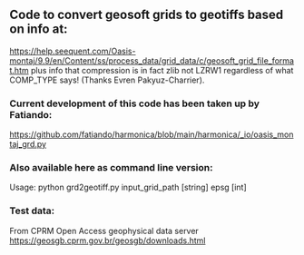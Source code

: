 ## Code to convert geosoft grids to geotiffs based on info at:

https://help.seequent.com/Oasis-montaj/9.9/en/Content/ss/process_data/grid_data/c/geosoft_grid_file_format.htm plus info that compression is in fact zlib not LZRW1 regardless of what COMP_TYPE says! (Thanks Evren Pakyuz-Charrier).

### Current development of this code has been taken up by Fatiando:    
https://github.com/fatiando/harmonica/blob/main/harmonica/_io/oasis_montaj_grd.py 

### Also available here as command line version:   
Usage: python grd2geotiff.py input_grid_path [string] epsg [int]
   
### Test data:
From CPRM Open Access geophysical data server https://geosgb.cprm.gov.br/geosgb/downloads.html
